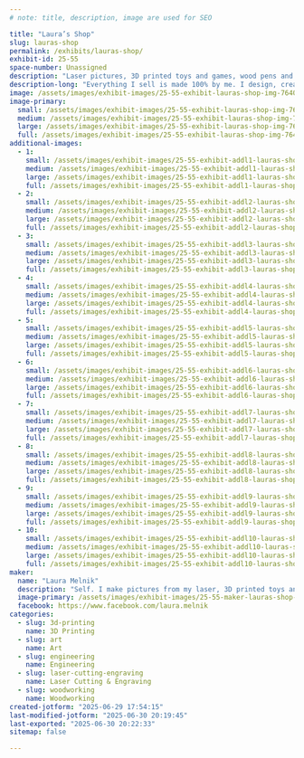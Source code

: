 ```yaml
---
# note: title, description, image are used for SEO

title: "Laura’s Shop"
slug: lauras-shop
permalink: /exhibits/lauras-shop/
exhibit-id: 25-55
space-number: Unassigned
description: "Laser pictures, 3D printed toys and games, wood pens and pencils, had draws art, and stuffed animals"
description-long: "Everything I sell is made 100% by me. I design, create and make toys, 3D layered pictures, drawings, dragon tiles, books and crocheted animals and toys."
image: /assets/images/exhibit-images/25-55-exhibit-lauras-shop-img-7640-7996-large.jpeg
image-primary: 
  small: /assets/images/exhibit-images/25-55-exhibit-lauras-shop-img-7640-7996-small.jpeg
  medium: /assets/images/exhibit-images/25-55-exhibit-lauras-shop-img-7640-7996-medium.jpeg
  large: /assets/images/exhibit-images/25-55-exhibit-lauras-shop-img-7640-7996-large.jpeg
  full: /assets/images/exhibit-images/25-55-exhibit-lauras-shop-img-7640-7996-full.jpeg
additional-images: 
  - 1:
    small: /assets/images/exhibit-images/25-55-exhibit-addl1-lauras-shop-img-8068-small.jpeg
    medium: /assets/images/exhibit-images/25-55-exhibit-addl1-lauras-shop-img-8068-medium.jpeg
    large: /assets/images/exhibit-images/25-55-exhibit-addl1-lauras-shop-img-8068-large.jpeg
    full: /assets/images/exhibit-images/25-55-exhibit-addl1-lauras-shop-img-8068-full.jpeg
  - 2:
    small: /assets/images/exhibit-images/25-55-exhibit-addl2-lauras-shop-img-8107-small.jpeg
    medium: /assets/images/exhibit-images/25-55-exhibit-addl2-lauras-shop-img-8107-medium.jpeg
    large: /assets/images/exhibit-images/25-55-exhibit-addl2-lauras-shop-img-8107-large.jpeg
    full: /assets/images/exhibit-images/25-55-exhibit-addl2-lauras-shop-img-8107-full.jpeg
  - 3:
    small: /assets/images/exhibit-images/25-55-exhibit-addl3-lauras-shop-img-7886-small.jpeg
    medium: /assets/images/exhibit-images/25-55-exhibit-addl3-lauras-shop-img-7886-medium.jpeg
    large: /assets/images/exhibit-images/25-55-exhibit-addl3-lauras-shop-img-7886-large.jpeg
    full: /assets/images/exhibit-images/25-55-exhibit-addl3-lauras-shop-img-7886-full.jpeg
  - 4:
    small: /assets/images/exhibit-images/25-55-exhibit-addl4-lauras-shop-img-7452-small.jpeg
    medium: /assets/images/exhibit-images/25-55-exhibit-addl4-lauras-shop-img-7452-medium.jpeg
    large: /assets/images/exhibit-images/25-55-exhibit-addl4-lauras-shop-img-7452-large.jpeg
    full: /assets/images/exhibit-images/25-55-exhibit-addl4-lauras-shop-img-7452-full.jpeg
  - 5:
    small: /assets/images/exhibit-images/25-55-exhibit-addl5-lauras-shop-img-7394-small.jpeg
    medium: /assets/images/exhibit-images/25-55-exhibit-addl5-lauras-shop-img-7394-medium.jpeg
    large: /assets/images/exhibit-images/25-55-exhibit-addl5-lauras-shop-img-7394-large.jpeg
    full: /assets/images/exhibit-images/25-55-exhibit-addl5-lauras-shop-img-7394-full.jpeg
  - 6:
    small: /assets/images/exhibit-images/25-55-exhibit-addl6-lauras-shop-img-7397-small.jpeg
    medium: /assets/images/exhibit-images/25-55-exhibit-addl6-lauras-shop-img-7397-medium.jpeg
    large: /assets/images/exhibit-images/25-55-exhibit-addl6-lauras-shop-img-7397-large.jpeg
    full: /assets/images/exhibit-images/25-55-exhibit-addl6-lauras-shop-img-7397-full.jpeg
  - 7:
    small: /assets/images/exhibit-images/25-55-exhibit-addl7-lauras-shop-img-7883-small.jpeg
    medium: /assets/images/exhibit-images/25-55-exhibit-addl7-lauras-shop-img-7883-medium.jpeg
    large: /assets/images/exhibit-images/25-55-exhibit-addl7-lauras-shop-img-7883-large.jpeg
    full: /assets/images/exhibit-images/25-55-exhibit-addl7-lauras-shop-img-7883-full.jpeg
  - 8:
    small: /assets/images/exhibit-images/25-55-exhibit-addl8-lauras-shop-img-8177-small.jpeg
    medium: /assets/images/exhibit-images/25-55-exhibit-addl8-lauras-shop-img-8177-medium.jpeg
    large: /assets/images/exhibit-images/25-55-exhibit-addl8-lauras-shop-img-8177-large.jpeg
    full: /assets/images/exhibit-images/25-55-exhibit-addl8-lauras-shop-img-8177-full.jpeg
  - 9:
    small: /assets/images/exhibit-images/25-55-exhibit-addl9-lauras-shop-img-7377-small.jpeg
    medium: /assets/images/exhibit-images/25-55-exhibit-addl9-lauras-shop-img-7377-medium.jpeg
    large: /assets/images/exhibit-images/25-55-exhibit-addl9-lauras-shop-img-7377-large.jpeg
    full: /assets/images/exhibit-images/25-55-exhibit-addl9-lauras-shop-img-7377-full.jpeg
  - 10:
    small: /assets/images/exhibit-images/25-55-exhibit-addl10-lauras-shop-img-7228-small.jpeg
    medium: /assets/images/exhibit-images/25-55-exhibit-addl10-lauras-shop-img-7228-medium.jpeg
    large: /assets/images/exhibit-images/25-55-exhibit-addl10-lauras-shop-img-7228-large.jpeg
    full: /assets/images/exhibit-images/25-55-exhibit-addl10-lauras-shop-img-7228-full.jpeg
maker: 
  name: "Laura Melnik"
  description: "Self. I make pictures from my laser, 3D printed toys and games, wood pens and pencils, had draws art, and stuffed animals. Everything I sell I make."
  image-primary: /assets/images/exhibit-images/25-55-maker-lauras-shop-img-8243-medium.jpeg
  facebook: https://www.facebook.com/laura.melnik
categories: 
  - slug: 3d-printing
    name: 3D Printing
  - slug: art
    name: Art
  - slug: engineering
    name: Engineering
  - slug: laser-cutting-engraving
    name: Laser Cutting & Engraving
  - slug: woodworking
    name: Woodworking
created-jotform: "2025-06-29 17:54:15"
last-modified-jotform: "2025-06-30 20:19:45"
last-exported: "2025-06-30 20:22:33"
sitemap: false

---
```

